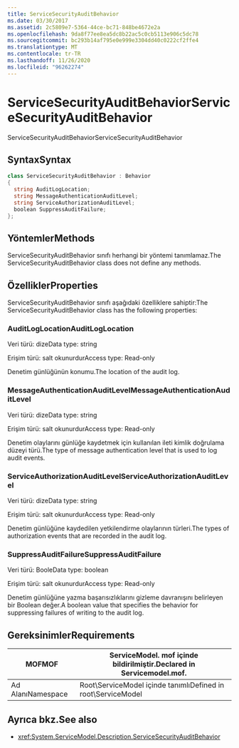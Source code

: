 ```yaml
---
title: ServiceSecurityAuditBehavior
ms.date: 03/30/2017
ms.assetid: 2c5809e7-5364-44ce-bc71-848be4672e2a
ms.openlocfilehash: 9da8f77ee8ea5dc8b22ac5c0cb5113e906c5dc78
ms.sourcegitcommit: bc293b14af795e0e999e3304dd40c0222cf2ffe4
ms.translationtype: MT
ms.contentlocale: tr-TR
ms.lasthandoff: 11/26/2020
ms.locfileid: "96262274"
---
```

# <a name="servicesecurityauditbehavior"></a><span data-ttu-id="92721-102">ServiceSecurityAuditBehavior</span><span class="sxs-lookup"><span data-stu-id="92721-102">ServiceSecurityAuditBehavior</span></span>

<span data-ttu-id="92721-103">ServiceSecurityAuditBehavior</span><span class="sxs-lookup"><span data-stu-id="92721-103">ServiceSecurityAuditBehavior</span></span>  
  
## <a name="syntax"></a><span data-ttu-id="92721-104">Syntax</span><span class="sxs-lookup"><span data-stu-id="92721-104">Syntax</span></span>  
  
```csharp  
class ServiceSecurityAuditBehavior : Behavior  
{  
  string AuditLogLocation;  
  string MessageAuthenticationAuditLevel;  
  string ServiceAuthorizationAuditLevel;  
  boolean SuppressAuditFailure;  
};  
```  
  
## <a name="methods"></a><span data-ttu-id="92721-105">Yöntemler</span><span class="sxs-lookup"><span data-stu-id="92721-105">Methods</span></span>  

 <span data-ttu-id="92721-106">ServiceSecurityAuditBehavior sınıfı herhangi bir yöntemi tanımlamaz.</span><span class="sxs-lookup"><span data-stu-id="92721-106">The ServiceSecurityAuditBehavior class does not define any methods.</span></span>  
  
## <a name="properties"></a><span data-ttu-id="92721-107">Özellikler</span><span class="sxs-lookup"><span data-stu-id="92721-107">Properties</span></span>  

 <span data-ttu-id="92721-108">ServiceSecurityAuditBehavior sınıfı aşağıdaki özelliklere sahiptir:</span><span class="sxs-lookup"><span data-stu-id="92721-108">The ServiceSecurityAuditBehavior class has the following properties:</span></span>  
  
### <a name="auditloglocation"></a><span data-ttu-id="92721-109">AuditLogLocation</span><span class="sxs-lookup"><span data-stu-id="92721-109">AuditLogLocation</span></span>  

 <span data-ttu-id="92721-110">Veri türü: dize</span><span class="sxs-lookup"><span data-stu-id="92721-110">Data type: string</span></span>  
  
 <span data-ttu-id="92721-111">Erişim türü: salt okunurdur</span><span class="sxs-lookup"><span data-stu-id="92721-111">Access type: Read-only</span></span>  
  
 <span data-ttu-id="92721-112">Denetim günlüğünün konumu.</span><span class="sxs-lookup"><span data-stu-id="92721-112">The location of the audit log.</span></span>  
  
### <a name="messageauthenticationauditlevel"></a><span data-ttu-id="92721-113">MessageAuthenticationAuditLevel</span><span class="sxs-lookup"><span data-stu-id="92721-113">MessageAuthenticationAuditLevel</span></span>  

 <span data-ttu-id="92721-114">Veri türü: dize</span><span class="sxs-lookup"><span data-stu-id="92721-114">Data type: string</span></span>  
  
 <span data-ttu-id="92721-115">Erişim türü: salt okunurdur</span><span class="sxs-lookup"><span data-stu-id="92721-115">Access type: Read-only</span></span>  
  
 <span data-ttu-id="92721-116">Denetim olaylarını günlüğe kaydetmek için kullanılan ileti kimlik doğrulama düzeyi türü.</span><span class="sxs-lookup"><span data-stu-id="92721-116">The type of message authentication level that is used to log audit events.</span></span>  
  
### <a name="serviceauthorizationauditlevel"></a><span data-ttu-id="92721-117">ServiceAuthorizationAuditLevel</span><span class="sxs-lookup"><span data-stu-id="92721-117">ServiceAuthorizationAuditLevel</span></span>  

 <span data-ttu-id="92721-118">Veri türü: dize</span><span class="sxs-lookup"><span data-stu-id="92721-118">Data type: string</span></span>  
  
 <span data-ttu-id="92721-119">Erişim türü: salt okunurdur</span><span class="sxs-lookup"><span data-stu-id="92721-119">Access type: Read-only</span></span>  
  
 <span data-ttu-id="92721-120">Denetim günlüğüne kaydedilen yetkilendirme olaylarının türleri.</span><span class="sxs-lookup"><span data-stu-id="92721-120">The types of authorization events that are recorded in the audit log.</span></span>  
  
### <a name="suppressauditfailure"></a><span data-ttu-id="92721-121">SuppressAuditFailure</span><span class="sxs-lookup"><span data-stu-id="92721-121">SuppressAuditFailure</span></span>  

 <span data-ttu-id="92721-122">Veri türü: Boole</span><span class="sxs-lookup"><span data-stu-id="92721-122">Data type: boolean</span></span>  
  
 <span data-ttu-id="92721-123">Erişim türü: salt okunurdur</span><span class="sxs-lookup"><span data-stu-id="92721-123">Access type: Read-only</span></span>  
  
 <span data-ttu-id="92721-124">Denetim günlüğüne yazma başarısızlıklarını gizleme davranışını belirleyen bir Boolean değer.</span><span class="sxs-lookup"><span data-stu-id="92721-124">A boolean value that specifies the behavior for suppressing failures of writing to the audit log.</span></span>  
  
## <a name="requirements"></a><span data-ttu-id="92721-125">Gereksinimler</span><span class="sxs-lookup"><span data-stu-id="92721-125">Requirements</span></span>  
  
|<span data-ttu-id="92721-126">MOF</span><span class="sxs-lookup"><span data-stu-id="92721-126">MOF</span></span>|<span data-ttu-id="92721-127">ServiceModel. mof içinde bildirilmiştir.</span><span class="sxs-lookup"><span data-stu-id="92721-127">Declared in Servicemodel.mof.</span></span>|  
|---------|-----------------------------------|  
|<span data-ttu-id="92721-128">Ad Alanı</span><span class="sxs-lookup"><span data-stu-id="92721-128">Namespace</span></span>|<span data-ttu-id="92721-129">Root\ServiceModel içinde tanımlı</span><span class="sxs-lookup"><span data-stu-id="92721-129">Defined in root\ServiceModel</span></span>|  
  
## <a name="see-also"></a><span data-ttu-id="92721-130">Ayrıca bkz.</span><span class="sxs-lookup"><span data-stu-id="92721-130">See also</span></span>

- <xref:System.ServiceModel.Description.ServiceSecurityAuditBehavior>
